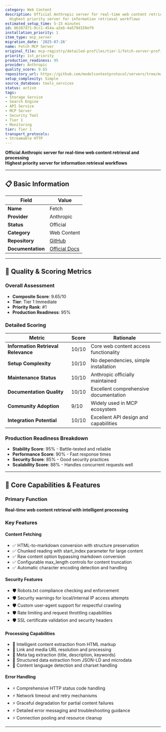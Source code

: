 ```yaml
---
category: Web Content
description: Official Anthropic server for real-time web content retrieval and processing
  Highest priority server for information retrieval workflows
estimated_setup_time: 5-15 minutes
id: 0b387d71-9cc1-454a-a2eb-4a579d150ef9
installation_priority: 1
item_type: mcp_server
migration_date: '2025-07-26'
name: Fetch MCP Server
original_file: mcp-registry/detailed-profiles/tier-1/fetch-server-profile.md
priority: 1st_priority
production_readiness: 95
provider: Anthropic
quality_score: 9.65
repository_url: https://github.com/modelcontextprotocol/servers/tree/main/src/fetch
setup_complexity: Simple
source_database: tools_services
status: active
tags:
- Storage Service
- Search Engine
- API Service
- MCP Server
- Security Tool
- Tier 1
- Monitoring
tier: Tier 1
transport_protocols:
- Streamable HTTP
---
```


**Official Anthropic server for real-time web content retrieval and processing**  
**Highest priority server for information retrieval workflows**

---

## 📋 Basic Information

| Field | Value |
|-------|-------|
| **Name** | Fetch |
| **Provider** | Anthropic |
| **Status** | Official |
| **Category** | Web Content |
| **Repository** | [GitHub](https://github.com/modelcontextprotocol/servers/tree/main/src/fetch) |
| **Documentation** | [Official Docs](https://modelcontextprotocol.io/servers/fetch) |

---

## 🎯 Quality & Scoring Metrics

### Overall Assessment
- **Composite Score**: 9.65/10
- **Tier**: Tier 1 Immediate
- **Priority Rank**: #1
- **Production Readiness**: 95%

### Detailed Scoring
| Metric | Score | Rationale |
|--------|-------|-----------|
| **Information Retrieval Relevance** | 10/10 | Core web content access functionality |
| **Setup Complexity** | 10/10 | No dependencies, simple installation |
| **Maintenance Status** | 10/10 | Anthropic officially maintained |
| **Documentation Quality** | 10/10 | Excellent comprehensive documentation |
| **Community Adoption** | 9/10 | Widely used in MCP ecosystem |
| **Integration Potential** | 10/10 | Excellent API design and capabilities |

### Production Readiness Breakdown
- **Stability Score**: 95% - Battle-tested and reliable
- **Performance Score**: 90% - Fast response times
- **Security Score**: 85% - Good security practices  
- **Scalability Score**: 88% - Handles concurrent requests well

---

## 🚀 Core Capabilities & Features

### Primary Function
**Real-time web content retrieval with intelligent processing**

### Key Features

#### Content Fetching
- ✅ HTML-to-markdown conversion with structure preservation
- ✅ Chunked reading with start_index parameter for large content
- ✅ Raw content option bypassing markdown conversion
- ✅ Configurable max_length controls for content truncation
- ✅ Automatic character encoding detection and handling

#### Security Features
- 🛡️ Robots.txt compliance checking and enforcement
- 🛡️ Security warnings for local/internal IP access attempts
- 🛡️ Custom user-agent support for respectful crawling
- 🛡️ Rate limiting and request throttling capabilities
- 🛡️ SSL certificate validation and security headers

#### Processing Capabilities
- 🔄 Intelligent content extraction from HTML markup
- 🔄 Link and media URL resolution and processing
- 🔄 Meta tag extraction (title, description, keywords)
- 🔄 Structured data extraction from JSON-LD and microdata
- 🔄 Content language detection and charset handling

#### Error Handling
- ⚡ Comprehensive HTTP status code handling
- ⚡ Network timeout and retry mechanisms
- ⚡ Graceful degradation for partial content failures
- ⚡ Detailed error messaging and troubleshooting guidance
- ⚡ Connection pooling and resource cleanup

---